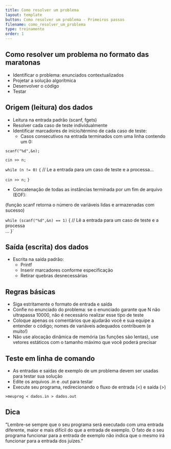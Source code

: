 ```yaml
---
title: Como resolver um problema
layout: template
button: Como resolver um problema - Primeiros passos
filename: como_resolver_um_problema
type: treinamento
order: 1
--- 
```



Como resolver um problema no formato das maratonas
--------------------------------------------------

*   Identificar o problema: enunciados contextualizados
*   Projetar a solução algorítmica
*   Desenvolver o código
*   Testar

  

Origem (leitura) dos dados
--------------------------

*   Leitura na entrada padrão (scanf, fgets)
*   Resolver cada caso de teste individualmente
*   Identificar marcadores de início/término de cada caso de teste:
    *   Casos consecutivos na entrada terminados com uma linha contendo um 0:

`scanf("%d",&n);` 

`cin >> n;`

`while (n != 0)`
`{`    // Le a entrada para um caso de teste e a processa...    

`cin >> n;`
`}`

*   Concatenação de todas as instâncias terminada por um fim de arquivo (EOF):

(função scanf retorna o número de variáveis lidas e armazenadas com sucesso)

`while (scanf("%d",&n) == 1)` 
{    // Lê a entrada para um caso de teste e a processa   
 ... }`

  

Saída (escrita) dos dados
-------------------------

*   Escrita na saída padrão:
    *   Printf
    *   Inserir marcadores conforme especificação
    *   Retirar quebras desnecessárias

  

Regras básicas
--------------

*   Siga estritamente o formato de entrada e saída
*   Confie no enunciado do problema: se o enunciado garante que N não ultrapassa 10000, não é necessário realizar esse tipo de teste
*   Coloque apenas os comentários que ajudarão você e sua equipe a entender o código; nomes de variáveis adequados contribuem (e muito!)
*   Não use alocação dinâmica de memória (as funções são lentas), use vetores estáticos com o tamanho máximo que você poderá precisar

  

Teste em linha de comando
-------------------------

*   As entradas e saídas de exemplo de um problema devem ser usadas para testar sua solução
*   Edite os arquivos .in e .out para testar
*   Execute seu programa, redirecionando o fluxo de entrada (<) e saída (>)

`>meuprog < dados.in > dados.out`

  

Dica
----

"Lembre-se sempre que o seu programa será executado com uma entrada diferente, maior e mais difícil do que a entrada de exemplo. O fato de o seu programa funcionar para a entrada de exemplo não indica que o mesmo irá funcionar para a entrada dos juízes."
